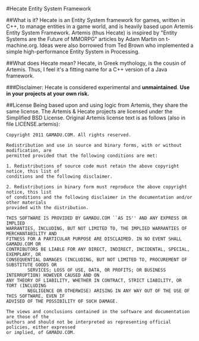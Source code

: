 #Hecate Entity System Framework

##What is it?
Hecate is an Entity System framework for games, written in C++, to manage
entities in a game world, and is heavily based upon Artemis Entity System
Framework. Artemis (thus Hecate) is inspired by "Entity Systems are the Future
of MMORPG" articles by Adam Martin on t-machine.org. Ideas were also borrowed
from Ted Brown who implemented a simple high-performance Entity System in
Processing.

##What does Hecate mean?
Hecate, in Greek mythology, is the cousin of Artemis. Thus, I feel it's a
fitting name for a C++ version of a Java framework.

###Disclaimer:
Hecate is considered experimental and **unmaintained**. **Use in your projects at
your own risk.**

##License
Being based upon and using logic from Artemis, they share the same license.
The Artemis & Hecate projects are licensed under the Simplified BSD License.
Original Artemis license text is as follows (also in file LICENSE.artemis):

	Copyright 2011 GAMADU.COM. All rights reserved.

	Redistribution and use in source and binary forms, with or without modification, are
	permitted provided that the following conditions are met:

	1. Redistributions of source code must retain the above copyright notice, this list of
	conditions and the following disclaimer.

	2. Redistributions in binary form must reproduce the above copyright notice, this list
	of conditions and the following disclaimer in the documentation and/or other materials
	provided with the distribution.

	THIS SOFTWARE IS PROVIDED BY GAMADU.COM ``AS IS'' AND ANY EXPRESS OR IMPLIED
	WARRANTIES, INCLUDING, BUT NOT LIMITED TO, THE IMPLIED WARRANTIES OF MERCHANTABILITY AND
	FITNESS FOR A PARTICULAR PURPOSE ARE DISCLAIMED. IN NO EVENT SHALL GAMADU.COM OR
	CONTRIBUTORS BE LIABLE FOR ANY DIRECT, INDIRECT, INCIDENTAL, SPECIAL, EXEMPLARY, OR
	CONSEQUENTIAL DAMAGES (INCLUDING, BUT NOT LIMITED TO, PROCUREMENT OF SUBSTITUTE GOODS OR
			SERVICES; LOSS OF USE, DATA, OR PROFITS; OR BUSINESS INTERRUPTION) HOWEVER CAUSED AND ON
	ANY THEORY OF LIABILITY, WHETHER IN CONTRACT, STRICT LIABILITY, OR TORT (INCLUDING
			NEGLIGENCE OR OTHERWISE) ARISING IN ANY WAY OUT OF THE USE OF THIS SOFTWARE, EVEN IF
	ADVISED OF THE POSSIBILITY OF SUCH DAMAGE.

	The views and conclusions contained in the software and documentation are those of the
	authors and should not be interpreted as representing official policies, either expressed
	or implied, of GAMADU.COM.

